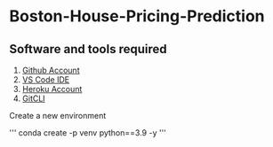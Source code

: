# Boston-House-Pricing-Prediction

## Software and tools required

1. [Github Account](https://github.com/)
2. [VS Code IDE](https://code.visualstudio.com/)
3. [Heroku Account](https:heroku.com)
4. [GitCLI](https://git-scm.com/book/en/v2/)


Create a new environment

'''
conda create -p venv python==3.9 -y
'''
